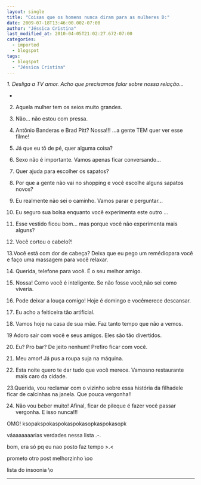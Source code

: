 ```yaml
---
layout: single
title: "Coisas que os homens nunca diram para as mulheres D:"
date: 2009-07-18T13:46:00.002-07:00
author: "Jéssica Cristina"
last_modified_at: 2010-04-05T21:02:27.672-07:00
categories:
  - imported
  - blogspot
tags:
  - blogspot
  - "Jéssica Cristina"
---
```


*1. Desliga a TV amor. Acho que precisamos falar sobre nossa relação...*

*

2. Aquela mulher tem os seios muito grandes.

3. Não... não estou com pressa.



4. Antônio Banderas e Brad Pitt? Nossa!!! ...a gente TEM quer ver esse filme!



5. Já que eu tô de pé, quer alguma coisa?



6. Sexo não é importante. Vamos apenas ficar conversando...



7. Quer ajuda para escolher os sapatos?



8. Por que a gente não vai no shopping e você escolhe alguns sapatos novos?



9. Eu realmente não sei o caminho. Vamos parar e perguntar...



10. Eu seguro sua bolsa enquanto você experimenta este outro ...



11. Esse vestido ficou bom... mas porque você não experimenta mais alguns?



12. Você cortou o cabelo?!



13.Você está com dor de cabeça? Deixa que eu pego um remédiopara você e faço uma massagem para você relaxar.



14. Querida, telefone para você. É o seu melhor amigo.



15. Nossa! Como você é inteligente. Se não fosse você,não sei como viveria.



16. Pode deixar a louça comigo! Hoje é domingo e vocêmerece descansar.



17. Eu acho a feiticeira tão artificial.



18. Vamos hoje na casa de sua mãe. Faz tanto tempo que não a vemos.



19 Adoro sair com você e seus amigos. Eles são tão divertidos.



20. Eu? Pro bar? De jeito nenhum! Prefiro ficar com você.



21. Meu amor! Já pus a roupa suja na máquina.



22. Esta noite quero te dar tudo que você merece. Vamosno restaurante mais caro da cidade.



23.Querida, vou reclamar com o vizinho sobre essa história da filhadele ficar de calcinhas na janela. Que pouca vergonha!!



24. Não vou beber muito! Afinal, ficar de pileque é fazer você passar vergonha. E isso nunca!!!







OMG! ksopakspokaspokaspokasopkaspokasopk

váaaaaaaarias verdades nessa lista .-.



bom, era só pq eu nao posto faz tempo &gt;.&lt;

prometo otro post melhorzinho \oo





lista do insoonia \o

***